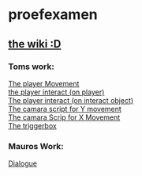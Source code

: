 # proefexamen

## [the wiki :D](https://github.com/WaterWalker023/proefexamen/wiki)

### Toms work: 
[The player Movement](https://github.com/WaterWalker023/proefexamen/blob/main/Assets/player/Movement.cs)\
[the player interact (on player)](https://github.com/WaterWalker023/proefexamen/blob/main/Assets/player/Overlapbox.cs)\
[The player interact (on interact object)](https://github.com/WaterWalker023/proefexamen/blob/main/Assets/player/Interact.cs)\
[The camara script for Y movement](https://github.com/WaterWalker023/proefexamen/blob/main/Assets/player/Camera.cs)\
[The camara Scrip for X Movement](https://github.com/WaterWalker023/proefexamen/blob/main/Assets/player/Rotator.cs)\
[The triggerbox](https://github.com/WaterWalker023/proefexamen/blob/main/Assets/Triggerbox/Triggerbox.cs)


### Mauros Work:
[Dialogue](https://github.com/WaterWalker023/proefexamen/tree/main/Assets/Dialogue/scripts)  
